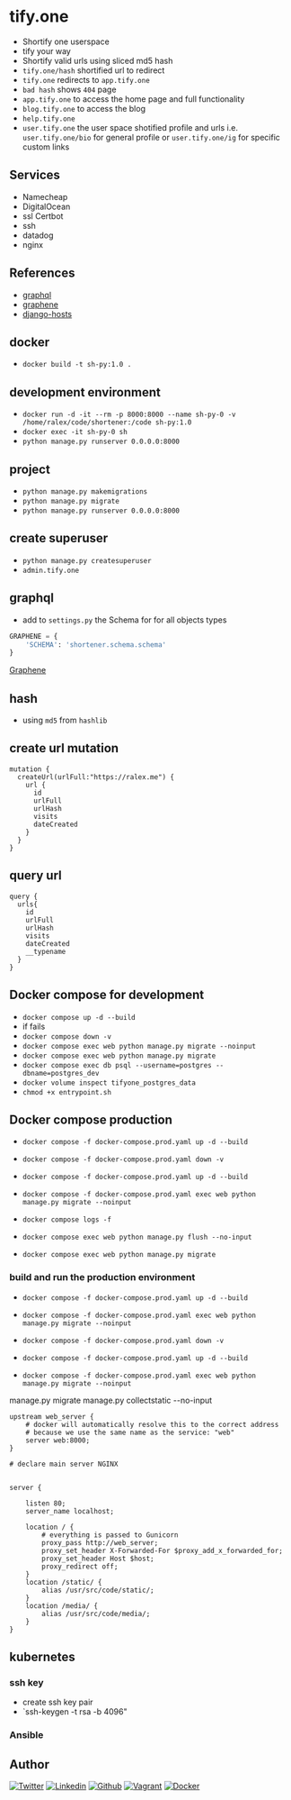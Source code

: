 # tify.one

- Shortify one userspace
- tify your way
- Shortify valid urls using sliced md5 hash
- `tify.one/hash` shortified url to redirect
- `tify.one` redirects to `app.tify.one`
- `bad hash` shows `404` page
- `app.tify.one` to access the home page and full functionality
- `blog.tify.one` to access the blog
- `help.tify.one`
- `user.tify.one` the user space shotified profile and urls i.e. `user.tify.one/bio` for general profile or `user.tify.one/ig` for specific custom links

## Services

- Namecheap
- DigitalOcean
- ssl Certbot
- ssh
- datadog
- nginx

## References

- [graphql](https://graphql.org/)
- [graphene](https://graphene-python.org/)
- [django-hosts](https://django-hosts.readthedocs.io/en/latest/)

## docker

- `docker build -t sh-py:1.0 .`

## development environment

- `docker run -d -it --rm -p 8000:8000 --name sh-py-0 -v /home/ralex/code/shortener:/code sh-py:1.0`
- `docker exec -it sh-py-0 sh`
- `python manage.py runserver 0.0.0.0:8000`

## project

- `python manage.py makemigrations`
- `python manage.py migrate`
- `python manage.py runserver 0.0.0.0:8000`

## create superuser

- `python manage.py createsuperuser`
- `admin.tify.one`

## graphql

- add to `settings.py` the Schema for for all objects types

```python
GRAPHENE = {
    'SCHEMA': 'shortener.schema.schema'
}
```

[Graphene](https://docs.graphene-python.org/projects/django/en/latest/installation/#csrf-exempt)

## hash

- using `md5` from `hashlib`

## create url mutation

```graphene
mutation {
  createUrl(urlFull:"https://ralex.me") {
    url {
      id
      urlFull
      urlHash
      visits
      dateCreated
    }
  }
}
```

## query url

```graphene
query {
  urls{
    id
    urlFull
    urlHash
    visits
    dateCreated
    __typename
  }
}
```

## Docker compose for development

- `docker compose up -d --build`
- if fails
- `docker compose down -v`
- `docker compose exec web python manage.py migrate --noinput`
- `docker compose exec web python manage.py migrate`
- `docker compose exec db psql --username=postgres --dbname=postgres_dev`
- `docker volume inspect tifyone_postgres_data`
- `chmod +x entrypoint.sh`

## Docker compose production

- `docker compose -f docker-compose.prod.yaml up -d --build`

- `docker compose -f docker-compose.prod.yaml down -v`
- `docker compose -f docker-compose.prod.yaml up -d --build`
- `docker compose -f docker-compose.prod.yaml exec web python manage.py migrate --noinput`

- `docker compose logs -f`

- `docker compose exec web python manage.py flush --no-input`
- `docker compose exec web python manage.py migrate`

### build and run the production environment

- `docker compose -f docker-compose.prod.yaml up -d --build`
- `docker compose -f docker-compose.prod.yaml exec web python manage.py migrate --noinput`

- `docker compose -f docker-compose.prod.yaml down -v`
- `docker compose -f docker-compose.prod.yaml up -d --build`
- `docker compose -f docker-compose.prod.yaml exec web python manage.py migrate --noinput`

manage.py migrate
manage.py collectstatic --no-input

```nginx
upstream web_server {
    # docker will automatically resolve this to the correct address
    # because we use the same name as the service: "web"
    server web:8000;
}

# declare main server NGINX


server {

    listen 80;
    server_name localhost;

    location / {
        # everything is passed to Gunicorn
        proxy_pass http://web_server;
        proxy_set_header X-Forwarded-For $proxy_add_x_forwarded_for;
        proxy_set_header Host $host;
        proxy_redirect off;
    }
    location /static/ {
        alias /usr/src/code/static/;
    }
    location /media/ {
        alias /usr/src/code/media/;
    }
}
```

## kubernetes

### ssh key

- create ssh key pair
- `ssh-keygen -t rsa -b 4096"

### Ansible

## Author

[![Twitter](https://img.shields.io/twitter/follow/ralex_uy?style=social)](https://twitter.com/ralex_uy) <!-- twitter -->
[![Linkedin](https://img.shields.io/badge/LinkedIn-+28K-blue?style=social&logo=linkedin)](https://www.linkedin.com/in/ronald-rivero/) <!-- linkedin -->
[![Github](https://img.shields.io/github/followers/ralexrivero?style=social)](https://github.com/ralexrivero/) <!-- github -->
[![Vagrant](https://img.shields.io/static/v1?label=&message=Vagrant%20Profile&color=1868F2&logo=vagrant&labelColor=2F333A)](https://app.vagrantup.com/ralexrivero) <!-- vagrant -->
[![Docker](https://img.shields.io/static/v1?label=&message=Docker%20Profile&color=2496ED&logo=Docker&labelColor=2F333A)](https://hub.docker.com/u/ralexrivero) <!-- docker -->
